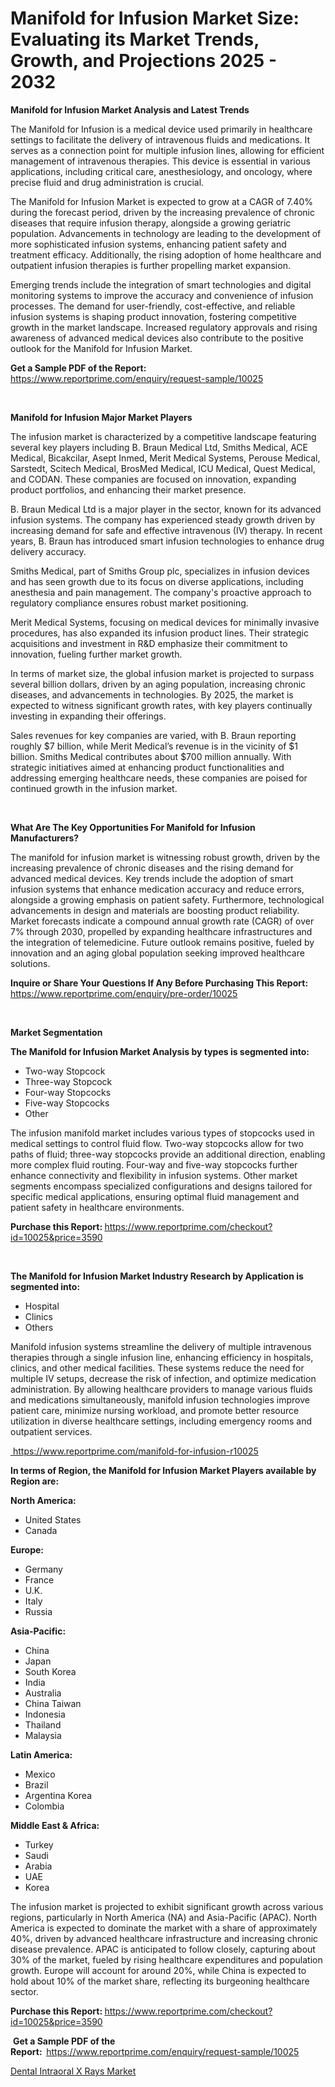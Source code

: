 <p><h1>Manifold for Infusion Market Size: Evaluating its Market Trends, Growth, and Projections 2025 - 2032</h1></p><p><strong>Manifold for Infusion Market Analysis and Latest Trends</strong></p>
<p><p>The Manifold for Infusion is a medical device used primarily in healthcare settings to facilitate the delivery of intravenous fluids and medications. It serves as a connection point for multiple infusion lines, allowing for efficient management of intravenous therapies. This device is essential in various applications, including critical care, anesthesiology, and oncology, where precise fluid and drug administration is crucial.</p><p>The Manifold for Infusion Market is expected to grow at a CAGR of 7.40% during the forecast period, driven by the increasing prevalence of chronic diseases that require infusion therapy, alongside a growing geriatric population. Advancements in technology are leading to the development of more sophisticated infusion systems, enhancing patient safety and treatment efficacy. Additionally, the rising adoption of home healthcare and outpatient infusion therapies is further propelling market expansion. </p><p>Emerging trends include the integration of smart technologies and digital monitoring systems to improve the accuracy and convenience of infusion processes. The demand for user-friendly, cost-effective, and reliable infusion systems is shaping product innovation, fostering competitive growth in the market landscape. Increased regulatory approvals and rising awareness of advanced medical devices also contribute to the positive outlook for the Manifold for Infusion Market.</p></p>
<p><strong>Get a Sample PDF of the Report:&nbsp;</strong> <a href="https://www.reportprime.com/enquiry/request-sample/10025?utm_campaign=2743&utm_medium=2&utm_source=Github&utm_content=ia&utm_term=20032025&utm_id=manifold-for-infusion">https://www.reportprime.com/enquiry/request-sample/10025</a></p>
<p>&nbsp;</p>
<p><strong>Manifold for Infusion Major Market Players</strong></p>
<p><p>The infusion market is characterized by a competitive landscape featuring several key players including B. Braun Medical Ltd, Smiths Medical, ACE Medical, Bicakcilar, Asept Inmed, Merit Medical Systems, Perouse Medical, Sarstedt, Scitech Medical, BrosMed Medical, ICU Medical, Quest Medical, and CODAN. These companies are focused on innovation, expanding product portfolios, and enhancing their market presence.</p><p>B. Braun Medical Ltd is a major player in the sector, known for its advanced infusion systems. The company has experienced steady growth driven by increasing demand for safe and effective intravenous (IV) therapy. In recent years, B. Braun has introduced smart infusion technologies to enhance drug delivery accuracy.</p><p>Smiths Medical, part of Smiths Group plc, specializes in infusion devices and has seen growth due to its focus on diverse applications, including anesthesia and pain management. The company's proactive approach to regulatory compliance ensures robust market positioning.</p><p>Merit Medical Systems, focusing on medical devices for minimally invasive procedures, has also expanded its infusion product lines. Their strategic acquisitions and investment in R&D emphasize their commitment to innovation, fueling further market growth.</p><p>In terms of market size, the global infusion market is projected to surpass several billion dollars, driven by an aging population, increasing chronic diseases, and advancements in technologies. By 2025, the market is expected to witness significant growth rates, with key players continually investing in expanding their offerings.</p><p>Sales revenues for key companies are varied, with B. Braun reporting roughly $7 billion, while Merit Medical’s revenue is in the vicinity of $1 billion. Smiths Medical contributes about $700 million annually. With strategic initiatives aimed at enhancing product functionalities and addressing emerging healthcare needs, these companies are poised for continued growth in the infusion market.</p></p>
<p>&nbsp;</p>
<p><strong>What Are The Key Opportunities For Manifold for Infusion Manufacturers?</strong></p>
<p><p>The manifold for infusion market is witnessing robust growth, driven by the increasing prevalence of chronic diseases and the rising demand for advanced medical devices. Key trends include the adoption of smart infusion systems that enhance medication accuracy and reduce errors, alongside a growing emphasis on patient safety. Furthermore, technological advancements in design and materials are boosting product reliability. Market forecasts indicate a compound annual growth rate (CAGR) of over 7% through 2030, propelled by expanding healthcare infrastructures and the integration of telemedicine. Future outlook remains positive, fueled by innovation and an aging global population seeking improved healthcare solutions.</p></p>
<p><strong>Inquire or Share Your Questions If Any Before Purchasing This Report:</strong> <a href="https://www.reportprime.com/enquiry/pre-order/10025?utm_campaign=2743&utm_medium=2&utm_source=Github&utm_content=ia&utm_term=20032025&utm_id=manifold-for-infusion">https://www.reportprime.com/enquiry/pre-order/10025</a></p>
<p>&nbsp;</p>
<p><strong>Market Segmentation</strong></p>
<p><strong>The Manifold for Infusion Market Analysis by types is segmented into:</strong></p>
<p><ul><li>Two-way Stopcock</li><li>Three-way Stopcock</li><li>Four-way Stopcocks</li><li>Five-way Stopcocks</li><li>Other</li></ul></p>
<p><p>The infusion manifold market includes various types of stopcocks used in medical settings to control fluid flow. Two-way stopcocks allow for two paths of fluid; three-way stopcocks provide an additional direction, enabling more complex fluid routing. Four-way and five-way stopcocks further enhance connectivity and flexibility in infusion systems. Other market segments encompass specialized configurations and designs tailored for specific medical applications, ensuring optimal fluid management and patient safety in healthcare environments.</p></p>
<p><strong>Purchase this Report:&nbsp;</strong><a href="https://www.reportprime.com/checkout?id=10025&price=3590&utm_campaign=2743&utm_medium=2&utm_source=Github&utm_content=ia&utm_term=20032025&utm_id=manifold-for-infusion">https://www.reportprime.com/checkout?id=10025&price=3590</a></p>
<p>&nbsp;</p>
<p><strong>The Manifold for Infusion Market Industry Research by Application is segmented into:</strong></p>
<p><ul><li>Hospital</li><li>Clinics</li><li>Others</li></ul></p>
<p><p>Manifold infusion systems streamline the delivery of multiple intravenous therapies through a single infusion line, enhancing efficiency in hospitals, clinics, and other medical facilities. These systems reduce the need for multiple IV setups, decrease the risk of infection, and optimize medication administration. By allowing healthcare providers to manage various fluids and medications simultaneously, manifold infusion technologies improve patient care, minimize nursing workload, and promote better resource utilization in diverse healthcare settings, including emergency rooms and outpatient services.</p></p>
<p><a href="https://www.reportprime.com/manifold-for-infusion-r10025?utm_campaign=2743&utm_medium=2&utm_source=Github&utm_content=ia&utm_term=20032025&utm_id=manifold-for-infusion">&nbsp;https://www.reportprime.com/manifold-for-infusion-r10025</a></p>
<p><strong>In terms of Region, the Manifold for Infusion Market Players available by Region are:</strong></p>
<p>
    <p> <strong> North America: </strong>
        <ul>
            <li>United States</li>
            <li>Canada</li>
        </ul>
        </p> 
    <p> <strong> Europe: </strong>
        <ul>
            <li>Germany</li>
            <li>France</li>
            <li>U.K.</li>
            <li>Italy</li>
            <li>Russia</li>
        </ul>
        </p> 
    <p> <strong> Asia-Pacific: </strong>
        <ul>
            <li>China</li>
            <li>Japan</li>
            <li>South Korea</li>
            <li>India</li>
            <li>Australia</li>
            <li>China Taiwan</li>
            <li>Indonesia</li>
            <li>Thailand</li>
            <li>Malaysia</li>
        </ul>
        </p> 
    <p> <strong> Latin America: </strong>
        <ul>
            <li>Mexico</li>
            <li>Brazil</li>
            <li>Argentina Korea</li>
            <li>Colombia</li>
        </ul>
        </p> 
    <p> <strong> Middle East & Africa: </strong>
        <ul>
            <li>Turkey</li>
            <li>Saudi</li>
            <li>Arabia</li>
            <li>UAE</li>
            <li>Korea</li>
        </ul>
    </p>
    </p>
<p><p>The infusion market is projected to exhibit significant growth across various regions, particularly in North America (NA) and Asia-Pacific (APAC). North America is expected to dominate the market with a share of approximately 40%, driven by advanced healthcare infrastructure and increasing chronic disease prevalence. APAC is anticipated to follow closely, capturing about 30% of the market, fueled by rising healthcare expenditures and population growth. Europe will account for around 20%, while China is expected to hold about 10% of the market share, reflecting its burgeoning healthcare sector.</p></p>
<p><strong>Purchase this Report: </strong><a href="https://www.reportprime.com/checkout?id=10025&price=3590&utm_campaign=2743&utm_medium=2&utm_source=Github&utm_content=ia&utm_term=20032025&utm_id=manifold-for-infusion">https://www.reportprime.com/checkout?id=10025&price=3590</a></p>
<p>&nbsp;<strong>Get a Sample PDF of the Report:&nbsp;&nbsp;</strong><a href="https://www.reportprime.com/enquiry/request-sample/10025?utm_campaign=2743&utm_medium=2&utm_source=Github&utm_content=ia&utm_term=20032025&utm_id=manifold-for-infusion">https://www.reportprime.com/enquiry/request-sample/10025</a></p>
<p><strong></strong></p>
<p><p><a href="https://github.com/vilehoaguy/Market-Research-Report-List-1/blob/main/dental-intraoral-x-rays-market.md?utm_campaign=2743&utm_medium=2&utm_source=Github&utm_content=ia&utm_term=20032025&utm_id=manifold-for-infusion">Dental Intraoral X Rays Market</a></p></p>